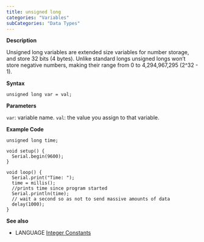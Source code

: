 ```yaml
---
title: unsigned long
categories: "Variables"
subCategories: "Data Types"
---
```


**Description**

Unsigned long variables are extended size variables for number storage,
and store 32 bits (4 bytes). Unlike standard longs unsigned longs won’t
store negative numbers, making their range from 0 to 4,294,967,295
(2^32 - 1).

**Syntax**

`unsigned long var = val;`

**Parameters**

`var`: variable name.
`val`: the value you assign to that variable.

**Example Code**

    unsigned long time;

    void setup() {
      Serial.begin(9600);
    }

    void loop() {
      Serial.print("Time: ");
      time = millis();
      //prints time since program started
      Serial.println(time);
      // wait a second so as not to send massive amounts of data
      delay(1000);
    }

**See also**

-   LANGUAGE [Integer Constants](../../constants/integerconstants)

